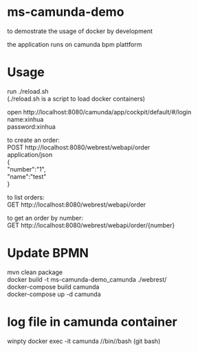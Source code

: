 # ms-camunda-demo
to demostrate the usage of docker by development 

the application runs on camunda bpm plattform

# Usage
run ./reload.sh<br/>
(./reload.sh is a script to load docker containers)<br/>

open http://localhost:8080/camunda/app/cockpit/default/#/login<br/>
name:xinhua<br/>
password:xinhua<br/>

to create an order:<br/>
POST  http://localhost:8080/webrest/webapi/order<br/>
application/json<br/>
{<br/>
 "number":"1",<br/>
 "name":"test"<br/>
}<br/>

to list orders:<br/>
GET http://localhost:8080/webrest/webapi/order<br/>

to get an order by number:<br/>
GET http://localhost:8080/webrest/webapi/order/{number}<br/>

# Update BPMN
mvn clean package<br/>
docker build -t ms-camunda-demo_camunda ./webrest/<br/>
 docker-compose build camunda<br/>
 docker-compose up -d camunda<br/>

 # log file in camunda container
 winpty docker exec -it camunda //bin//bash (git bash)<br/>

